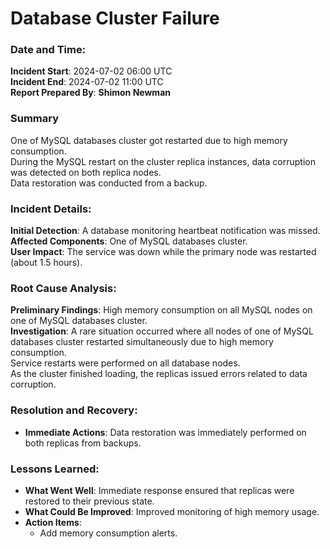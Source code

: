 
# Database Cluster Failure

### Date and Time:
**Incident Start**: 2024-07-02 06:00 UTC  
**Incident End**: 2024-07-02 11:00 UTC  
**Report Prepared By**: **Shimon Newman**

### Summary
One of MySQL databases cluster got restarted due to high memory consumption.  
During the MySQL restart on the cluster replica instances, data corruption was detected on both replica nodes.  
Data restoration was conducted from a backup.

### Incident Details:
**Initial Detection**: A database monitoring heartbeat notification was missed.  
**Affected Components**: One of MySQL databases cluster.  
**User Impact**: The service was down while the primary node was restarted (about 1.5 hours).

### Root Cause Analysis:
**Preliminary Findings**: High memory consumption on all MySQL nodes on one of MySQL databases cluster.  
**Investigation**: A rare situation occurred where all nodes of one of MySQL databases cluster restarted simultaneously due to high memory consumption.  
Service restarts were performed on all database nodes.  
As the cluster finished loading, the replicas issued errors related to data corruption.

### Resolution and Recovery:
- **Immediate Actions**: Data restoration was immediately performed on both replicas from backups.

### Lessons Learned:
- **What Went Well**: Immediate response ensured that replicas were restored to their previous state.
- **What Could Be Improved**: Improved monitoring of high memory usage.
- **Action Items**:
    - Add memory consumption alerts.
